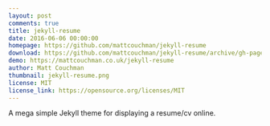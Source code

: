 ```yaml
---
layout: post
comments: true
title: jekyll-resume
date: 2016-06-06 00:00:00
homepage: https://github.com/mattcouchman/jekyll-resume
download: https://github.com/mattcouchman/jekyll-resume/archive/gh-pages.zip
demo: https://mattcouchman.co.uk/jekyll-resume
author: Matt Couchman
thumbnail: jekyll-resume.png
license: MIT
license_link: https://opensource.org/licenses/MIT
---
```


A mega simple Jekyll theme for displaying a resume/cv online.
